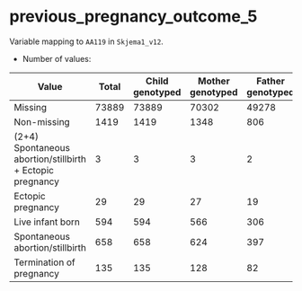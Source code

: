 # previous_pregnancy_outcome_5
Variable mapping to `AA119` in `Skjema1_v12`.
- Number of values:

| Value | Total | Child genotyped | Mother genotyped | Father genotyped |
| ----- | ----- | --------------- | ---------------- | ---------------- |
| Missing | 73889 | 73889 | 70302 | 49278 |
| Non-missing | 1419 | 1419 | 1348 | 806 |
| (2+4) Spontaneous abortion/stillbirth + Ectopic pregnancy | 3 | 3 | 3 |2 |
| Ectopic pregnancy | 29 | 29 | 27 |19 |
| Live infant born | 594 | 594 | 566 |306 |
| Spontaneous abortion/stillbirth | 658 | 658 | 624 |397 |
| Termination of pregnancy | 135 | 135 | 128 |82 |




